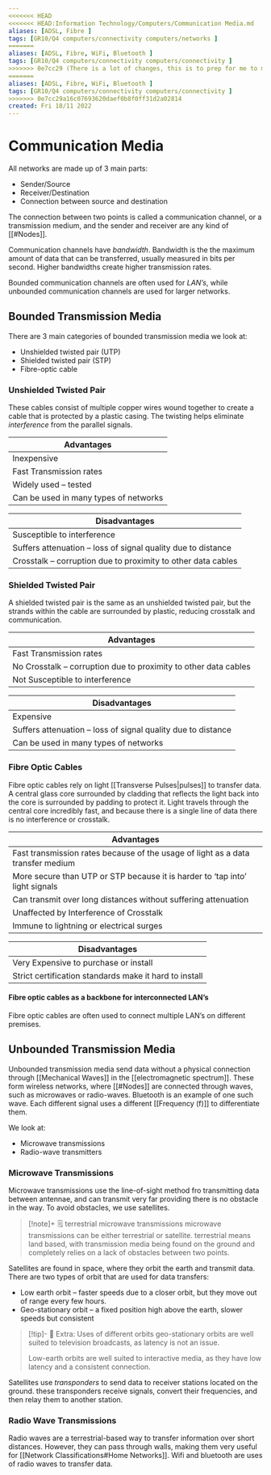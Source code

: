```yaml
---
<<<<<<< HEAD
<<<<<<< HEAD:Information Technology/Computers/Communication Media.md
aliases: [ADSL, Fibre ]
tags: [GR10/Q4 computers/connectivity computers/networks ]
=======
aliases: [ADSL, Fibre, WiFi, Bluetooth ]
tags: [GR10/Q4 computers/connectivity computers/connectivity ]
>>>>>>> 0e7cc29 (There is a lot of changes, this is to prep for me to move to windows for a little bit):Information Technology/Computers/Hardware/Communication Media.md
=======
aliases: [ADSL, Fibre, WiFi, Bluetooth ]
tags: [GR10/Q4 computers/connectivity computers/connectivity ]
>>>>>>> 0e7cc29a16c07693620daef0b8f0ff31d2a02814
created: Fri 18/11 2022
---
```

# Communication Media
All networks are made up of 3 main parts:
- Sender/Source
- Receiver/Destination
- Connection between source and destination

The connection between two points is called a communication channel, or a transmission medium, and the sender and receiver are any kind of [[#Nodes]]. 

Communication channels have *bandwidth*. Bandwidth is the the maximum amount of data that can be transferred, usually measured in bits per second. Higher bandwidths create higher transmission rates. 

Bounded communication channels are often used for *LAN’s*, while unbounded communication channels are used for larger networks. 

## Bounded Transmission Media
There are 3 main categories of bounded transmission media we look at:
- Unshielded twisted pair (UTP)
- Shielded twisted pair (STP)
- Fibre-optic cable

### Unshielded Twisted Pair
These cables consist of multiple copper wires wound together to create a cable that is protected by a plastic casing. The twisting helps eliminate *interference* from the parallel signals. 

| Advantages                            |
| ------------------------------------- |
| Inexpensive                           |
| Fast Transmission rates               |
| Widely used – tested                  |
| Can be used in many types of networks |

| Disadvantages                                                |
| ------------------------------------------------------------ |
| Susceptible to interference                                  |
| Suffers attenuation – loss of signal quality due to distance |
| Crosstalk – corruption due to proximity to other data cables |

### Shielded Twisted Pair
A shielded twisted pair is the same as an unshielded twisted pair, but the strands within the cable are surrounded by plastic, reducing crosstalk and communication. 

| Advantages                                                      |
| --------------------------------------------------------------- |
| Fast Transmission rates                                         |
| No Crosstalk – corruption due to proximity to other data cables |
| Not Susceptible to interference                                 |

| Disadvantages                                                |
| ------------------------------------------------------------ |
| Expensive                                                    |
| Suffers attenuation – loss of signal quality due to distance |
| Can be used in many types of networks                        |

### Fibre Optic Cables
Fibre optic cables rely on light [[Transverse Pulses|pulses]] to transfer data. A central glass core surrounded by cladding that reflects the light back into the core is surrounded by padding to protect it. Light travels through the central core incredibly fast, and because there is a single line of data there is no interference or crosstalk. 

| Advantages                                                                      |
| ------------------------------------------------------------------------------- |
| Fast transmission rates because of the usage of light as a data transfer medium |
| More secure than UTP or STP because it is harder to ‘tap into’ light signals    |
| Can transmit over long distances without suffering attenuation                  |
| Unaffected by Interference of Crosstalk                                         |
| Immune to lightning or electrical surges                                        |

| Disadvantages                                          |
| ------------------------------------------------------ |
| Very Expensive to purchase or install                  |
| Strict certification standards make it hard to install |

#### Fibre optic cables as a backbone for interconnected LAN’s 
Fibre optic cables are often used to connect multiple LAN’s on different premises. 

## Unbounded Transmission Media
Unbounded transmission media send data without a physical connection through [[Mechanical Waves]] in the [[electromagnetic spectrum]]. These form wireless networks, where [[#Nodes]] are connected through waves, such as microwaves or radio-waves. Bluetooth is an example of one such wave. Each different signal uses a different [[Frequency (f)]] to differentiate them. 

We look at:
- Microwave transmissions
- Radio-wave transmitters

### Microwave Transmissions
Microwave transmissions use the line-of-sight method fro transmitting data between antennae, and can transmit very far providing there is no obstacle in the way. To avoid obstacles, we use satellites. 

> [!note]+ :spiral_notepad: terrestrial microwave transmissions
> microwave transmissions can be either terrestrial or satellite. terrestrial means land based, with transmission media being found on the ground and completely relies on a lack of obstacles between two points. 


Satellites are found in space, where they orbit the earth and transmit data. There are two types of orbit that are used for data transfers:
- Low earth orbit – faster speeds due to a closer orbit, but they move out of range every few hours.
- Geo-stationary orbit – a fixed position high above the earth, slower speeds but consistent


> [!tip]- :star_struck: Extra: Uses of different orbits
> geo-stationary orbits are well suited to television broadcasts, as latency is not an issue.
> 
> Low-earth orbits are well suited to interactive media, as they have low latency and a consistent connection. 

Satellites use *transponders* to send data to receiver stations located on the ground. these transponders receive signals, convert their frequencies, and then relay them to another station.  

### Radio Wave Transmissions
Radio waves are a terrestrial-based way to transfer information over short distances. However, they can pass through walls, making them very useful for [[Network Classifications#Home Networks]]. Wifi and bluetooth are uses of radio waves to transfer data. 